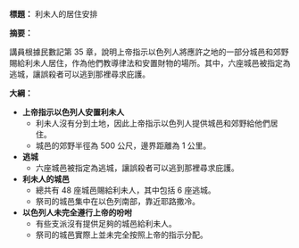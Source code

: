 **標題：** 利未人的居住安排

**摘要：**

講員根據民數記第 35 章，說明上帝指示以色列人將應許之地的一部分城邑和郊野賜給利未人居住，作為他們教導律法和安置財物的場所。其中，六座城邑被指定為逃城，讓誤殺者可以逃到那裡尋求庇護。

**大綱：**

* **上帝指示以色列人安置利未人**
    * 利未人沒有分到土地，因此上帝指示以色列人提供城邑和郊野給他們居住。
    * 城邑的郊野半徑為 500 公尺，邊界距離為 1 公里。
* **逃城**
    * 六座城邑被指定為逃城，讓誤殺者可以逃到那裡尋求庇護。
* **利未人的城邑**
    * 總共有 48 座城邑賜給利未人，其中包括 6 座逃城。
    * 祭司的城邑集中在以色列南部，靠近耶路撒冷。
* **以色列人未完全遵行上帝的吩咐**
    * 有些支派沒有提供足夠的城邑給利未人。
    * 祭司的城邑實際上並未完全按照上帝的指示分配。